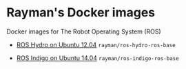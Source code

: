 Rayman's Docker images
======================

Docker images for The Robot Operating System (ROS)

* [ROS Hydro on Ubuntu 12.04](ros-hydro/README.md) `rayman/ros-hydro-ros-base`

* [ROS Indigo on Ubuntu 14.04](ros-indigo/README.md) `rayman/ros-indigo-ros-base`
